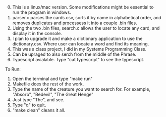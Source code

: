 0. This is a linux/mac version. Some modifications might be essential to run the program in windows.
1. parser.c parses the cards.csv, sorts it by name in alphabetical order, and removes duplicates and processess it into a couple .bin files.
2. Using the two .bin files, search.c allows the user to locate any card, and display it in the console.
3. I plan to upgrade it and make a dictionary application to use the dictionary.csv. Where user can locate a word and find its meaning.
4. This was a class project, I did in my Systems Programming Class.
5. Can be upraged to also serch from the middle of the Phrase.
6. Typescript avialable. Type "cat typescript" to see the typescript.


To Run:
1. Open the terminal and type "make run"
2. Makefile does the rest of the work. 
3. Type the name of the creature you want to search for. For example, "Absorb", "Bedevil", "The Great Henge"
4. Just type "The", and see.
5. Type "q" to quit.
6. "make clean" cleans it all.
